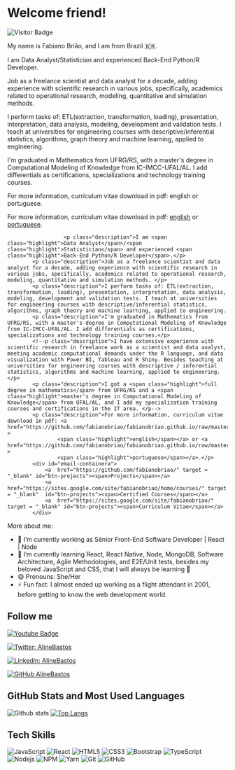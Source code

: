 # Welcome friend!

<!--![](https://github.com/alinebastos/images/blob/master/pinguim.gif)-->

![Visitor Badge](https://visitor-badge.laobi.icu/badge?page_id=jumaschion.jumaschion)

My name is Fabiano Brião, and I am from Brazil 🇧🇷. 

I am Data Analyst/Statistician and experienced Back-End Python/R Developer.

Job as a freelance scientist and data analyst for a decade, adding experience with scientific research in various jobs, specifically, academics related to operational research, modeling, quantitative and simulation methods.

I perform tasks of: ETL(extraction, transformation, loading), presentation, interpretation, data analysis, modeling, development and validation tests. I teach at universities for engineering courses with descriptive/inferential statistics, algorithms, graph theory and machine learning, applied to engineering.

I'm graduated in Mathematics from UFRG/RS, with a master's degree in Computational Modeling of Knowledge from IC-IMCC-UFAL/AL. I add differentials as certifications, specializations and technology training courses.

For more information, curriculum vitae download in pdf: english or portuguese.
<p class="description">For more information, curriculum vitae download in pdf: <a href="https://github.com/fabianobriao/fabianobriao.github.io/raw/master/docs/CurriculoFabianoBriao_v2_042021.pdf" >
                    <span class="highlight">english</span></a> or <a href="https://github.com/fabianobriao/fabianobriao.github.io/raw/master/docs/CurriculoFabianoBriao_v1_042021.pdf" >
                    <span class="highlight">portuguese</span></a>.</p>
                    
                    
                      <p class="description">I am <span class="highlight">Data Analyst</span>/<span class="highlight">Statistician</span> and experienced <span class="highlight">Back-End Python/R Developer</span>.</p>
            <p class="description">Job as a freelance scientist and data analyst for a decade, adding experience with scientific research in various jobs, specifically, academics related to operational research, modeling, quantitative and simulation methods. </p>
            <p class="description">I perform tasks of: ETL(extraction, transformation, loading), presentation, interpretation, data analysis, modeling, development and validation tests. I teach at universities for engineering courses with descriptive/inferential statistics, algorithms, graph theory and machine learning, applied to engineering.
            <p class="description">I'm graduated in Mathematics from UFRG/RS, with a master's degree in Computational Modeling of Knowledge from IC-IMCC-UFAL/AL. I add differentials as certifications, specializations and technology training courses.</p>
            <!--p class="description">I have extensive experience with scientific research in freelance work as a scientist and data analyst, meeting academic computational demands under the R language, and data visualization with Power BI, Tableau and R Shiny. Besides teaching at universities for engineering courses with descriptive / inferential statistics, algorithms and machine learning, applied to engineering.</p>
            <p class="description">I got a <span class="highlight">full degree in mathematics</span> from UFRG/RS and a <span class="highlight">master's degree in Computational Modeling of Knowledge</span> from UFAL/AL, and I add my specialization training courses and certifications in the IT area. </p-->
            <p class="description">For more information, curriculum vitae download in pdf: <a href="https://github.com/fabianobriao/fabianobriao.github.io/raw/master/docs/CurriculoFabianoBriao_v2_042021.pdf" >
                    <span class="highlight">english</span></a> or <a href="https://github.com/fabianobriao/fabianobriao.github.io/raw/master/docs/CurriculoFabianoBriao_v1_042021.pdf" >
                    <span class="highlight">portuguese</span></a>.</p>
            <div id="email-containera"> 
                <a  href="https://github.com/fabianobriao/" target = "_blank" id="btn-projects"><span>Projects</span></a>
                <a  href="https://sites.google.com/site/fabianobriao/home/courses/" target = "_blank"  id="btn-projects"><span>Certified Courses</span></a>
                <a  href="https://sites.google.com/site/fabianobriao/" target = "_blank" id="btn-projects"><span>Curriculum Vitae</span></a>
            </div>
                    

More about me:

- 🔭 I’m currently working as Sênior Front-End Software Developer | React | Node
- 🌱 I’m currently learning React, React Native, Node, MongoDB, Software Architecture, Agile Methodologies, and E2E/Unit tests, besides my beloved JavaScript and CSS, that I will always be learning 💚
- 😄 Pronouns: She/Her
- ⚡ Fun fact: I almost ended up working as a flight attendant in 2001, before getting to know the web development world.

## Follow me

[![Youtube Badge](https://img.shields.io/badge/-Youtube-FF0000?style=flat-square&labelColor=FF0000&logo=youtube&logoColor=white&link=https://www.youtube.com/c/DeFrontcomAline)](https://www.youtube.com/c/DeFrontcomAline)

[![Twitter: AlineBastos](https://img.shields.io/twitter/follow/AlineBastos?style=social)](https://twitter.com/Alinebastos)

[![Linkedin: AlineBastos](https://img.shields.io/badge/-AlineBastos-blue?style=flat-square&logo=Linkedin&logoColor=white&link=https://www.linkedin.com/in/AlineBastos/)](https://www.linkedin.com/in/AlineBastos/)

[![GitHub AlineBastos](https://img.shields.io/github/followers/AlineBastos?label=follow&style=social)](https://github.com/AlineBastos)

## GitHub Stats and Most Used Languages

![Github stats](https://github-readme-stats.vercel.app/api?username=AlineBastos&hide=issues&theme=gruvbox&show_icons=true&hide_border=false&count_private=true&include_all_commits=true&line_height=24.5)
[![Top Langs](https://github-readme-stats.vercel.app/api/top-langs/?username=AlineBastos&layout=compact&theme=gruvbox&langs_count=10)](https://github.com/AlineBastos/github-readme-stats)

## Tech Skills

![JavaScript](https://img.shields.io/badge/-JavaScript-black?style=flat-square&logo=javascript)
![React](https://img.shields.io/badge/-React-black?style=flat-square&logo=react)
![HTML5](https://img.shields.io/badge/-HTML5-E34F26?style=flat-square&logo=html5&logoColor=white)
![CSS3](https://img.shields.io/badge/-CSS3-1572B6?style=flat-square&logo=css3)
![Bootstrap](https://img.shields.io/badge/-Bootstrap-563D7C?style=flat-square&logo=bootstrap)
![TypeScript](https://img.shields.io/badge/-TypeScript-007ACC?style=flat-square&logo=typescript)
![Nodejs](https://img.shields.io/badge/NodeJs-339933.svg?logo=node.js&logoColor=white)
![NPM](https://img.shields.io/badge/NPM-CB3837.svg?logo=npm)
![Yarn](https://img.shields.io/badge/Yarn-2C8EBB.svg?logo=yarn&logoColor=white)
![Git](https://img.shields.io/badge/-Git-black?style=flat-square&logo=git)
![GitHub](https://img.shields.io/badge/-GitHub-181717?style=flat-square&logo=github)

